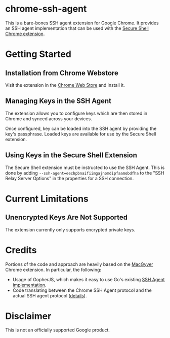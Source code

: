 # chrome-ssh-agent

This is a bare-bones SSH agent extension for Google Chrome.  It provides an
SSH agent implementation that can be used with the
[Secure Shell Chrome extension](http://chrome.google.com/webstore/detail/secure-shell/pnhechapfaindjhompbnflcldabbghjo).

# Getting Started

## Installation from Chrome Webstore

Visit the extension in the
[Chrome Web Store](https://chrome.google.com/webstore/detail/chrome-ssh-agent/eechpbnaifiimgajnomdipfaamobdfha)
and install it.

## Managing Keys in the SSH Agent

The extension allows you to configure keys which are then stored in Chrome and
synced across your devices.

Once configured, key can be loaded into the SSH agent by providing the key's
passphrase. Loaded keys are available for use by the Secure Shell extension.

## Using Keys in the Secure Shell Extension

The Secure Shell extension must be instructed to use the SSH Agent. This is
done by adding `--ssh-agent=eechpbnaifiimgajnomdipfaamobdfha` to the
"SSH Relay Server Options" in the properties for a SSH connection.

# Current Limitations

## Unencrypted Keys Are Not Supported

The extension currently only supports encrypted private keys.

# Credits

Portions of the code and approach are heavily based on the
[MacGyver](http://github.com/stripe/macgyver) Chrome extension. In
particular, the following:

* Usage of GopherJS, which makes it easy to use Go's existing
  [SSH Agent implementation](http://godoc.org/golang.org/x/crypto/ssh/agent).
* Code translating between the Chrome SSH Agent protocol and the actual SSH
  agent protocol ([details](http://github.com/stripe/macgyver#chrome-ssh-agent-protocol)).

# Disclaimer

This is not an officially supported Google product.
